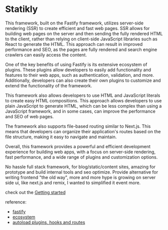 # Statikly

This framework, built on the Fastify framework, utilizes server-side rendering (SSR) to create efficient and fast web pages. SSR allows for building web pages on the server and then sending the fully rendered HTML to the client, rather than relying on client-side JavaScript libraries such as React to generate the HTML. This approach can result in improved performance and SEO, as the pages are fully rendered and search engine crawlers can easily access the content.

One of the key benefits of using Fastify is its extensive ecosystem of plugins. These plugins allow developers to easily add functionality and features to their web apps, such as authentication, validation, and more. Additionally, developers can also create their own plugins to customize and extend the functionality of the framework.

This framework also allows developers to use HTML and JavaScript literals to create easy HTML compositions. This approach allows developers to use plain JavaScript to generate HTML, which can be less complex than using a JavaScript framework, and in some cases, can improve the performance and SEO of web pages.

The framework also supports file-based routing similar to Next.js. This means that developers can organize their application's routes based on the file structure, making it easy to navigate and maintain.

Overall, this framework provides a powerful and efficient development experience for building web apps, with a focus on server-side rendering, fast performance, and a wide range of plugins and customization options.

No hassle full stack framework, for blog/static/content sites, amazing for prototype and build internal tools and seo optimize.
Provide alternative for writing frontend "the old way", more and more hype is growing on server side ui, like next.js and remix, I wanted to simplified it event more.

check out the [Getting started](demo)

reference:

-   [fastify](https://www.fastify.io/)
-   [ecosystem](https://www.fastify.io/ecosystem/)
-   [autoload plugins, hooks and routes](https://github.com/fastify/fastify-autoload)
